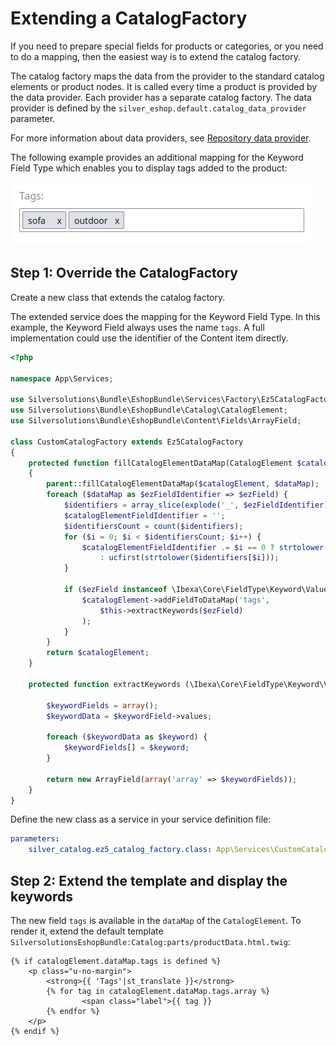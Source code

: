 # Extending a CatalogFactory

If you need to prepare special fields for products or categories, or you need to do a mapping,
then the easiest way is to extend the catalog factory.

The catalog factory maps the data from the provider to the standard catalog elements or product nodes.
It is called every time a product is provided by the data provider. 
Each provider has a separate catalog factory.
The data provider is defined by the `silver_eshop.default.catalog_data_provider` parameter.

For more information about data providers, see [Repository data provider](../../data_providers/repository_data_provider.md).

The following example provides an additional mapping for the Keyword Field Type
which enables you to display tags added to the product:

![](../../img/catalog_cookbook_1.png)

## Step 1: Override the CatalogFactory

Create a new class that extends the catalog factory.

The extended service does the mapping for the Keyword Field Type.
In this example, the Keyword Field always uses the name `tags`.
A full implementation could use the identifier of the Content item directly. 

``` php
<?php

namespace App\Services;

use Silversolutions\Bundle\EshopBundle\Services\Factory\Ez5CatalogFactory;
use Silversolutions\Bundle\EshopBundle\Catalog\CatalogElement;
use Silversolutions\Bundle\EshopBundle\Content\Fields\ArrayField;

class CustomCatalogFactory extends Ez5CatalogFactory
{
    protected function fillCatalogElementDataMap(CatalogElement $catalogElement, array $dataMap = array())
    {
        parent::fillCatalogElementDataMap($catalogElement, $dataMap);
        foreach ($dataMap as $ezFieldIdentifier => $ezField) {
            $identifiers = array_slice(explode('_', $ezFieldIdentifier), 1);
            $catalogElementFieldIdentifier = '';
            $identifiersCount = count($identifiers);
            for ($i = 0; $i < $identifiersCount; $i++) {
                $catalogElementFieldIdentifier .= $i == 0 ? strtolower($identifiers[$i])
                    : ucfirst(strtolower($identifiers[$i]));
            }

            if ($ezField instanceof \Ibexa\Core\FieldType\Keyword\Value) {
                $catalogElement->addFieldToDataMap('tags',
                    $this->extractKeywords($ezField)
                );
            }
        }
        return $catalogElement;
    }

    protected function extractKeywords (\Ibexa\Core\FieldType\Keyword\Value $keywordField) {

        $keywordFields = array();
        $keywordData = $keywordField->values;

        foreach ($keywordData as $keyword) {
            $keywordFields[] = $keyword;
        }

        return new ArrayField(array('array' => $keywordFields));
    }
}
```

Define the new class as a service in your service definition file:

``` yaml
parameters:
    silver_catalog.ez5_catalog_factory.class: App\Services\CustomCatalogFactory
```

## Step 2: Extend the template and display the keywords

The new field `tags` is available in the `dataMap` of the `CatalogElement`.
To render it, extend the default template `SilversolutionsEshopBundle:Catalog:parts/productData.html.twig`:

``` html+twig
{% if catalogElement.dataMap.tags is defined %}
    <p class="u-no-margin">
        <strong>{{ 'Tags'|st_translate }}</strong>
        {% for tag in catalogElement.dataMap.tags.array %}
                <span class="label">{{ tag }}
        {% endfor %}
    </p>
{% endif %}
```
